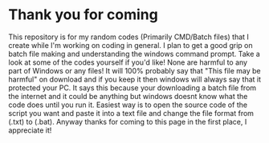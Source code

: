 # Thank you for coming
This repository is for my random codes (Primarily CMD/Batch files) that I create while I'm working on coding in general.
I plan to get a good grip on batch file making and understanding the windows command prompt.
Take a look at some of the codes yourself if you'd like! None are harmful to any part of Windows or any files!
It will 100% probably say that "This file may be harmful" on download and if you keep it then windows will always say that it 
protected your PC. It says this because your downloading a batch file from the internet and it could be anything but 
windows doesnt know what the code does until you run it. Easiest way is to open the source code of the script you want and 
paste it into a text file and change the file format from (.txt) to (.bat). Anyway thanks for coming to this page in the 
first place, I
appreciate it!
